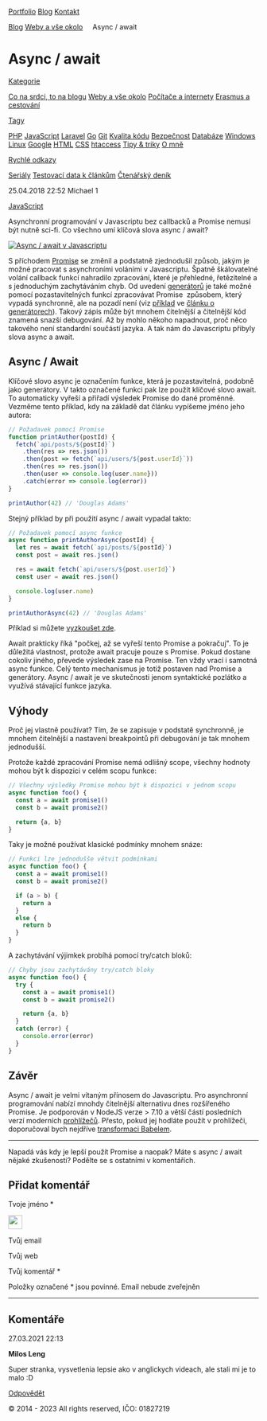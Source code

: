 [Portfolio](https://www.kutac.cz#portfolio) [Blog](https://www.kutac.cz/blog) [Kontakt](https://www.kutac.cz#kontakt)

[Blog](https://www.kutac.cz/blog) [Weby a vše okolo](https://www.kutac.cz/weby-a-vse-okolo)     Async / await

# Async / await

[Kategorie](#)

[Co na srdci, to na blogu](https://www.kutac.cz/co-na-srdci-to-na-blogu) [Weby a vše okolo](https://www.kutac.cz/weby-a-vse-okolo) [Počítače a internety](https://www.kutac.cz/pocitace-a-internety) [Erasmus a cestování](https://www.kutac.cz/erasmus-a-cestovani)

[Tagy](#)

[PHP](https://www.kutac.cz/php) [JavaScript](https://www.kutac.cz/javascript) [Laravel](https://www.kutac.cz/laravel) [Go](https://www.kutac.cz/golang) [Git](https://www.kutac.cz/git) [Kvalita kódu](https://www.kutac.cz/kvalita-kodu) [Bezpečnost](https://www.kutac.cz/bezpecnost) [Databáze](https://www.kutac.cz/databaze) [Windows](https://www.kutac.cz/windows) [Linux](https://www.kutac.cz/linux) [Google](https://www.kutac.cz/google) [HTML](https://www.kutac.cz/html) [CSS](https://www.kutac.cz/css) [htaccess](https://www.kutac.cz/htaccess) [Tipy & triky](https://www.kutac.cz/tiky-a-triky) [O mně](https://www.kutac.cz/o-mne)

[Rychlé odkazy](#)

[Seriály](https://www.kutac.cz/serialy) [Testovací data k článkům](https://testdata.kutac.cz/) [Čtenářský deník](https://www.kutac.cz/co-na-srdci-to-na-blogu/ctenarsky-denicek)

25.04.2018 22:52 Michael 1 

[JavaScript](https://www.kutac.cz/javascript)

Asynchronní programování v Javascriptu bez callbacků a Promise nemusí být nutně sci-fi. Co všechno umí klíčová slova async / await?

[![Async / await v Javascriptu](:/6ce0f100ec5a4fefb8cd737380630c3e "Async / await v Javascriptu")](https://www.kutac.cz/uploads/main-41375.jpg)

S příchodem [Promise](https://www.kutac.cz/weby-a-vse-okolo/promise-v-javascriptu) se změnil a podstatně zjednodušil způsob, jakým je možné pracovat s asynchroními voláními v Javascriptu. Špatně škálovatelné volání callback funkcí nahradilo zpracování, které je přehledné, řetězitelné a s jednoduchým zachytáváním chyb. Od uvedení [generátorů](https://www.kutac.cz/weby-a-vse-okolo/generatory-v-javascriptu) je také možné pomocí pozastavitelných funkcí zpracovávat Promise  způsobem, který vypadá synchronně, ale na pozadí není (viz [příklad](https://www.kutac.cz/weby-a-vse-okolo/generatory-v-javascriptu#vyuziti-a-zaver) ve [článku o generátorech](https://www.kutac.cz/weby-a-vse-okolo/generatory-v-javascriptu)). Takový zápis může být mnohem čitelnější a čitelnější kód znamená snazší debugování. Až by mohlo někoho napadnout, proč něco takového není standardní součástí jazyka. A tak nám do Javascriptu přibyly slova async a await.

## [](#async-await)Async / Await

Klíčové slovo async je označením funkce, která je pozastavitelná, podobně jako generátory. V takto označené funkci pak lze použít klíčové slovo await. To automaticky vyřeší a přiřadí výsledek Promise do dané proměnné. Vezměme tento příklad, kdy na základě dat článku vypíšeme jméno jeho autora:

```javascript
// Požadavek pomocí Promise
function printAuthor(postId) {
  fetch(`api/posts/${postId}`)
    .then(res => res.json())
    .then(post => fetch(`api/users/${post.userId}`))
    .then(res => res.json())
    .then(user => console.log(user.name}))
    .catch(error => console.log(error))
}

printAuthor(42) // 'Douglas Adams' 
```

Stejný příklad by při použití async / await vypadal takto:

```javascript
// Požadavek pomocí async funkce
async function printAuthorAsync(postId) {
  let res = await fetch(`api/posts/${postId}`)
  const post = await res.json()

  res = await fetch(`api/users/${post.userId}`)
  const user = await res.json()

  console.log(user.name)
}

printAuthorAsync(42) // 'Douglas Adams'


```

Příklad si můžete [vyzkoušet zde](https://jsfiddle.net/xs3yvp2d/13/).

Await prakticky říká "počkej, až se vyřeší tento Promise a pokračuj". To je důležitá vlastnost, protože await pracuje pouze s Promise. Pokud dostane cokoliv jiného, převede výsledek zase na Promise. Ten vždy vrací i samotná async funkce. Celý tento mechanismus je totiž postaven nad Promise a generátory. Async / await je ve skutečnosti jenom syntaktické pozlátko a využívá stávající funkce jazyka.

## [](#vyhody)Výhody

Proč jej vlastně používat? Tím, že se zapisuje v podstatě synchronně, je mnohem čitelnější a nastavení breakpointů při debugování je tak mnohem jednodušší.

Protože každé zpracování Promise nemá odlišný scope, všechny hodnoty mohou být k dispozici v celém scopu funkce:

```javascript
// Všechny výsledky Promise mohou být k dispozici v jednom scopu
async function foo() {
  const a = await promise1()
  const b = await promise2()

  return {a, b}
}


```

Taky je možné používat klasické podmínky mnohem snáze:

```javascript
// Funkci lze jednodušše větvit podmínkami
async function foo() {
  const a = await promise1()
  const b = await promise2() 

  if (a > b) {
    return a
  }
  else {
    return b
  }
} 
```

A zachytávání výjimkek probíhá pomocí try/catch bloků:

```javascript
// Chyby jsou zachytávány try/catch bloky
async function foo() {
  try {
    const a = await promise1()
    const b = await promise2()

    return {a, b}
  }
  catch (error) {
    console.error(error)
  }
}


```

## [](#zaver)Závěr

Async / await je velmi vítaným přínosem do Javascriptu. Pro asynchronní programování nabízí mnohdy čitelnější alternativu dnes rozšířeného Promise. Je podporován v NodeJS verze > 7.10 a větší částí posledních verzí moderních [prohlížečů](https://caniuse.com/#search=await). Přesto, pokud jej hodláte použít v prohlížeči, doporučoval bych nejdříve [transformaci Babelem](https://babeljs.io/docs/plugins/transform-async-to-generator/).

* * *

Napadá vás kdy je lepší použít Promise a naopak? Máte s async / await nějaké zkušenosti? Podělte se s ostatními v komentářích.

## Přidat komentář

Tvoje jméno *

<img width="28" height="28" src=":/3b9a1daff9a44f38a09e539024d45d03"/>

Tvůj email

Tvůj web

Tvůj komentář *

Položky označené * jsou povinné. Email nebude zveřejněn

* * *

## Komentáře

27.03.2021 22:13 

**Milos Leng**

Super stranka, vysvetlenia lepsie ako v anglickych videach, ale stali mi je to malo :D

[Odpovědět](#comment-473)

© 2014 - 2023 All rights reserved, IČO: 01827219